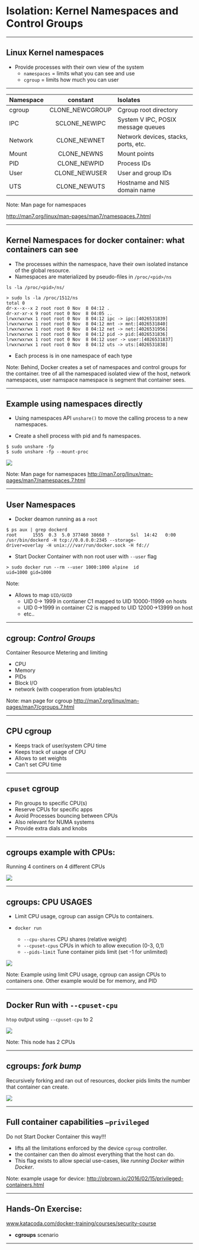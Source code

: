 
# Isolation: Kernel Namespaces and Control Groups

---

## Linux Kernel namespaces

- Provide processes with  their own view of the system
  - `namespaces` = limits what you can see and use
  - `cgroup` = limits how much you can user

---

|Namespace|constant |Isolates|
|-------|:---------------:|:-----|
|cgroup |CLONE_NEWCGROUP  |Cgroup root directory|
|IPC    |SCLONE_NEWIPC    |System V IPC, POSIX message queues|
|Network|		CLONE_NEWNET	|	Network devices, stacks, ports, etc.|
|Mount	|	CLONE_NEWNS	    |	Mount points|
|PID	  |		CLONE_NEWPID  |	Process IDs|
|User	  |		CLONE_NEWUSER	|	User and group IDs|
|UTS		|	CLONE_NEWUTS	  |	Hostname and NIS domain name|

Note:
Man page for namespaces

http://man7.org/linux/man-pages/man7/namespaces.7.html


---

## Kernel Namespaces for docker container: what containers can see

- The processes within the namespace, have their own isolated instance of the global resource.
- Namespaces are materialized by pseudo-files in ``/proc/<pid>/ns``

```
ls -la /proc/<pid>/ns/
```

```
> sudo ls -la /proc/1512/ns                                                                                                 
total 0                                                                                                                     
dr-x--x--x 2 root root 0 Nov  8 04:12 .                                                                                     
dr-xr-xr-x 9 root root 0 Nov  8 04:05 ..                                                                                    
lrwxrwxrwx 1 root root 0 Nov  8 04:12 ipc -> ipc:[4026531839]                                                               
lrwxrwxrwx 1 root root 0 Nov  8 04:12 mnt -> mnt:[4026531840]                                                               
lrwxrwxrwx 1 root root 0 Nov  8 04:12 net -> net:[4026531956]                                                               
lrwxrwxrwx 1 root root 0 Nov  8 04:12 pid -> pid:[4026531836]                                                               
lrwxrwxrwx 1 root root 0 Nov  8 04:12 user -> user:[4026531837]                                                             
lrwxrwxrwx 1 root root 0 Nov  8 04:12 uts -> uts:[4026531838]
```

- Each process is in one namespace of each type

Note: Behind, Docker creates a set of namespaces and control groups for the container.
tree of all the namespaced
isolated view of the host, network namespaces, user namspace
namespace is segment that container sees.

---

## Example using namespaces directly

- Using namespaces API ``unshare()`` to move the calling process to a new namespaces.

- Create a shell process with pid and fs namespaces.

```
$ sudo unshare -fp
$ sudo unshare -fp --mount-proc
```
![](images/unshare.png)

Note:
Man page for namespaces
http://man7.org/linux/man-pages/man7/namespaces.7.html

---

## User Namespaces
- Docker deamon running as a `root`

```
$ ps aux | grep dockerd                                                                                          
root      1555  0.3  5.0 377460 38660 ?        Ssl  14:42   0:00 /usr/bin/dockerd -H tcp://0.0.0.0:2345 --storage-
driver=overlay -H unix:///var/run/docker.sock -H fd://                                                            
```

- Start Docker Container with non root user with ``--user`` flag

```
> sudo docker run --rm --user 1000:1000 alpine  id                                                                           
uid=1000 gid=1000
```

Note:
- Allows to map `UID/GUID`
  - UID 0-> 1999 in contianer C1 mapped to UID 10000-11999 on hosts
  - UID 0->1999 in container C2 is mapped to UID 12000->13999 on host
  - etc..

---

## cgroup: *Control Groups*

Container Resource Metering and limiting

- CPU
- Memory
- PIDs
- Block I/O
- network (with cooperation from iptables/tc)


Note:
man page for cgroup
http://man7.org/linux/man-pages/man7/cgroups.7.html

---

## CPU cgroup

- Keeps track of user/system CPU time
- Keeps track of usage of CPU
- Allows to set weights
- Can't set CPU time

---

## `cpuset` cgroup
- Pin groups to specific CPU(s)
- Reserve CPUs for specific apps
- Avoid Processes bouncing between CPUs
- Also relevant for NUMA systems
- Provide extra dials and knobs

---

## cgroups example with CPUs:


Running 4 continers on 4 different CPUs

![](images/cgroup1.png)


---

## cgroups: CPU USAGES

- Limit CPU usage, cgroup can assign CPUs to containers.

- ``docker run``
  - ``--cpu-shares``	CPU shares (relative weight)
  - ``--cpuset-cpus``	CPUs in which to allow execution (0-3, 0,1)
  - ``--pids-limit``	Tune container pids limit (set -1 for unlimited)

![](images/cgroup2.png)

Note: Example using limit CPU usage, cgroup can assign CPUs to containers one.
Other example would be for memory, and PID

---
## Docker Run with ``--cpuset-cpu``

`htop` output using ``--cpuset-cpu`` to 2

![](images/htop_2cpuset.png)

Note:
This node has 2 CPUs

---

## cgroups: *fork bump*


Recursively forking and ran out of resources,
docker pids limits the number that container can create.

![](images/cgroup3.png)



----

## Full container capabilities ``–privileged``

Do not Start Docker Container this way!!!

- lifts all the limitations enforced by the device `cgroup` controller.  
- the container can then do almost everything that the host can do.
- This flag exists to allow special use-cases, like _running Docker within Docker_.

Note: example usage for device:
http://obrown.io/2016/02/15/privileged-containers.html

---

## Hands-On Exercise:
www.katacoda.com/docker-training/courses/security-course
- **cgroups** scenario


---

